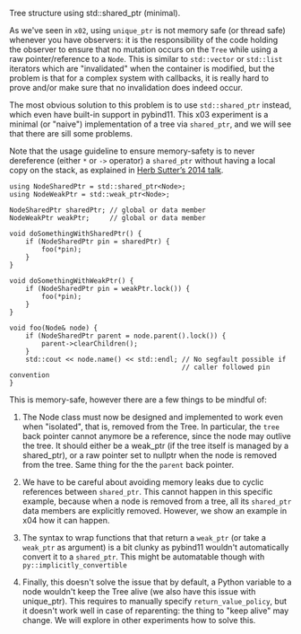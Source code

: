 Tree structure using std::shared_ptr (minimal).

As we've seen in `x02`, using `unique_ptr` is not memory safe (or thread safe)
whenever you have observers: it is the responsibility of the code holding the
observer to ensure that no mutation occurs on the `Tree` while using a raw
pointer/reference to a `Node`. This is similar to `std::vector` or `std::list`
iterators which are "invalidated" when the container is modified, but the
problem is that for a complex system with callbacks, it is really hard to prove
and/or make sure that no invalidation does indeed occur.

The most obvious solution to this problem is to use `std::shared_ptr` instead,
which even have built-in support in pybind11. This x03 experiment is a minimal
(or "naive") implementation of a tree via `shared_ptr`, and we will see that
there are sill some problems.

Note that the usage guideline to ensure memory-safety is to never dereference
(either `*` or `->` operator) a `shared_ptr` without having a local copy on the
stack, as explained in [Herb Sutter’s 2014
talk](https://youtu.be/xnqTKD8uD64?si=o1laWjN78Qtbq03r&t=1380).

```
using NodeSharedPtr = std::shared_ptr<Node>;
using NodeWeakPtr = std::weak_ptr<Node>;

NodeSharedPtr sharedPtr; // global or data member
NodeWeakPtr weakPtr;     // global or data member

void doSomethingWithSharedPtr() {
    if (NodeSharedPtr pin = sharedPtr) {
        foo(*pin);
    }
}

void doSomethingWithWeakPtr() {
    if (NodeSharedPtr pin = weakPtr.lock()) {
        foo(*pin);
    }
}

void foo(Node& node) {
    if (NodeSharedPtr parent = node.parent().lock()) {
        parent->clearChildren();
    }
    std::cout << node.name() << std::endl; // No segfault possible if
                                           // caller followed pin convention
}
```

This is memory-safe, however there are a few things to be mindful of:

1. The Node class must now be designed and implemented to work even when
"isolated", that is, removed from the Tree. In particular, the `tree` back
pointer cannot anymore be a reference, since the node may outlive the tree. It
should either be a weak_ptr (if the tree itself is managed by a shared_ptr), or
a raw pointer set to nullptr when the node is removed from the tree. Same thing
for the the `parent` back pointer.

2. We have to be careful about avoiding memory leaks due to cyclic references
between `shared_ptr`. This cannot happen in this specific example, because when
a node is removed from a tree, all its `shared_ptr` data members are explicitly
removed. However, we show an example in x04 how it can happen.

3. The syntax to wrap functions that that return a `weak_ptr` (or take a
`weak_ptr` as argument) is a bit clunky as pybind11 wouldn't automatically
convert it to a `shared_ptr`. This might be automatable though with
`py::implicitly_convertible`

4. Finally, this doesn't solve the issue that by default, a Python variable to
a node wouldn't keep the Tree alive (we also have this issue with unique_ptr).
This requires to manually specify `return_value_policy`, but it doesn't work
well in case of reparenting: the thing to "keep alive" may change. We will
explore in other experiments how to solve this.
